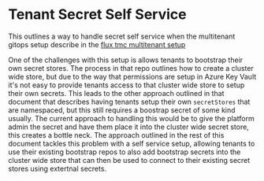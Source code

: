 # Tenant Secret Self Service

This outlines a way to handle secret self service when the multitenant gitops setup describe in the [flux tmc multitenant setup](https://github.com/warroyo/flux-tmc-multitenant) 

One of the challenges with this setup is allows tenants to bootstrap their own secret stores. The process in that repo outlines how to create a cluster wide store, but due to the way that permissions are setup in Azure Key Vault it's not easy to provide tenants access to that cluster wide store to setup their own secrets. This leads to the other approach outlined in that document that describes having tenants setup their own `secretStores` that are namespaced, but this still requires a boostrap secret of some kind usually. The current approach to handling this would be to give the platform admin the secret and have them place it into the cluster wide secret store, this creates a bottle neck. The approach outlined in the rest of this document tackles this problem with a self service setup, allowing tenants to use their existing bootstrap repos to also add bootstrap secrets into the cluster wide store that can then be used to connect to their existing secret stores using extertnal secrets.

